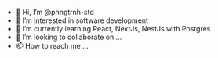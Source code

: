 - 👋 Hi, I’m @phngtrnh-std
- 👀 I’m interested in software development
- 🌱 I’m currently learning React, NextJs, NestJs with Postgres
- 💞️ I’m looking to collaborate on ...
- 📫 How to reach me ...

<!---
phngtrnh-std/phngtrnh-std is a ✨ special ✨ repository because its `README.md` (this file) appears on your GitHub profile.
You can click the Preview link to take a look at your changes.
--->
